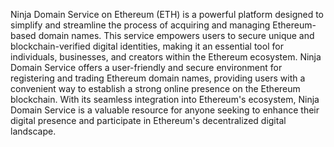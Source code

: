 Ninja Domain Service on Ethereum (ETH) is a powerful platform designed to simplify and streamline the process of acquiring and managing Ethereum-based domain names. This service empowers users to secure unique and blockchain-verified digital identities, making it an essential tool for individuals, businesses, and creators within the Ethereum ecosystem. Ninja Domain Service offers a user-friendly and secure environment for registering and trading Ethereum domain names, providing users with a convenient way to establish a strong online presence on the Ethereum blockchain. With its seamless integration into Ethereum's ecosystem, Ninja Domain Service is a valuable resource for anyone seeking to enhance their digital presence and participate in Ethereum's decentralized digital landscape.
